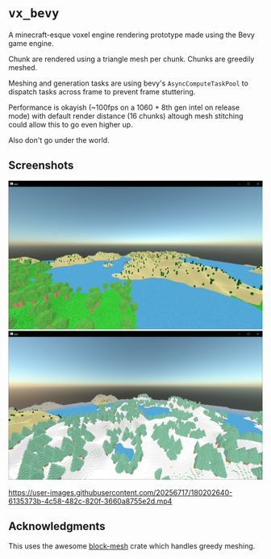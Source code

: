 # `vx_bevy`


A minecraft-esque voxel engine rendering prototype made using the Bevy game engine.

Chunk are rendered using a triangle mesh per chunk. Chunks are greedily meshed.

Meshing and generation tasks are using bevy's `AsyncComputeTaskPool` to dispatch tasks across frame to prevent frame stuttering.

Performance is okayish (~100fps on a 1060 + 8th gen intel on release mode) with default render distance (16 chunks) altough mesh stitching could allow this to go even higher up.

Also don't go under the world.

## Screenshots

![assets/screenshots/screenshot.png](assets/screenshots/screenshot.png)
![assets/screenshots/screenshot2.png](assets/screenshots/screenshot2.png)


https://user-images.githubusercontent.com/20256717/180202640-6135373b-4c58-482c-820f-3660a8755e2d.mp4


## Acknowledgments

This uses the awesome [block-mesh](https://github.com/bonsairobo/block-mesh-rs) crate which handles greedy meshing.
